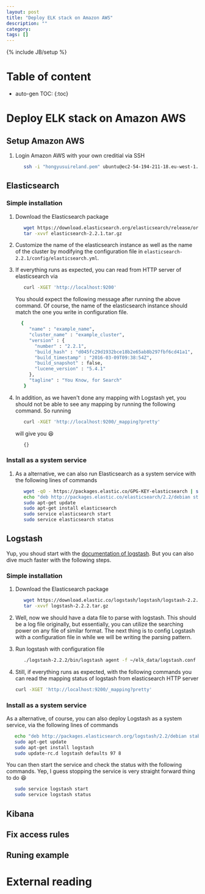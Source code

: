 ```yaml
---
layout: post
title: "Deploy ELK stack on Amazon AWS"
description: ""
category: 
tags: []
---
```

{% include JB/setup %}
<script type="text/javascript"
 src="http://cdn.mathjax.org/mathjax/latest/MathJax.js?config=TeX-AMS-MML_HTMLorMML">
</script>
 
# Table of content
* auto-gen TOC:
{:toc}

# Deploy ELK stack on Amazon AWS

## Setup Amazon AWS

1. Login Amazon AWS with your own creditial via SSH

   ```bash
      ssh -i "hongyusuireland.pem" ubuntu@ec2-54-194-211-18.eu-west-1.compute.amazonaws.com
   ```

## Elasticsearch

### Simple installation

1. Download the Elasticsearch package

   ```bash
	  wget https://download.elasticsearch.org/elasticsearch/release/org/elasticsearch/distribution/tar/elasticsearch/2.2.1/elasticsearch-2.2.1.tar.gz
	  tar -xvvf elasticsearch-2.2.1.tar.gz
   ```

1. Customize the name of the elasticsearch instance as well as the name of the cluster by modifying the configuration file in `elasticsearch-2.2.1/config/elasticsearch.yml`.

1. If everything runs as expected, you can read from HTTP server of elasticsearch via 

   ```bash
      curl -XGET 'http://localhost:9200'
   ```
   You should expect the following message after running the above command. Of course, the name of the elasticsearch instance should match the one you write in configuration file.

   ```bash
     {
	    "name" : "example_name",
	    "cluster_name" : "example_cluster",
	    "version" : {
	      "number" : "2.2.1",
	      "build_hash" : "d045fc29d1932bce18b2e65ab8b297fbf6cd41a1",
	      "build_timestamp" : "2016-03-09T09:38:54Z",
	      "build_snapshot" : false,
	      "lucene_version" : "5.4.1"
	    },
	    "tagline" : "You Know, for Search"
	  }
   ```
   
1. In addition, as we haven't done any mapping with Logstash yet, you should not be able to see any mapping by running the following command. So running
   
   ```bash
      curl -XGET 'http://localhost:9200/_mapping?pretty'
   ```
   
   will give you :laughing:
   
   ```bash
      {}
   ```
   
### Install as a system service

1. As a alternative, we can also run Elasticsearch as a system service with the following lines of commands

   ```bash
      wget -qO - https://packages.elastic.co/GPG-KEY-elasticsearch | sudo apt-key add -
	  echo "deb http://packages.elastic.co/elasticsearch/2.2/debian stable main" | sudo tee -a /etc/apt/sources.list.d/elasticsearch-2.2.list
	  sudo apt-get update
	  sudo apt-get install elasticsearch
	  sudo service elasticsearch start
	  sudo service elasticsearch status
   ```

## Logstash

Yup, you shoud start with the [documentation of logstash](https://www.elastic.co/guide/en/logstash/current/index.html). But you can also dive much faster with the following steps. 

### Simple installation

1. Download the Elasticsearch package

   ```bash
	  wget https://download.elastic.co/logstash/logstash/logstash-2.2.2.tar.gz
	  tar -xvvf logstash-2.2.2.tar.gz
   ```

1. Well, now we should have a data file to parse with logstash. This should be a log file originally, but essentially, you can utilize the searching power on any file of similar format. The next thing is to config Logstash with a configuration file in while we will be writing the parsing pattern.

1. Run logstash with configuration file

   ```bash
      ./logstash-2.2.2/bin/logstash agent -f ~/elk_data/logstash.conf
   ```
   
1. Still, if everything runs as expected, with the following commands you can read the mapping status of logstash from elasticsearch HTTP server

   ```bash 
   curl -XGET 'http://localhost:9200/_mapping?pretty'
   ```


### Install as a system service

As a alternative, of course, you can also deploy Logstash as a system service, via the following lines of commands

   ```bash
	  echo "deb http://packages.elasticsearch.org/logstash/2.2/debian stable main" | sudo tee -a /etc/apt/sources.list
	  sudo apt-get update
	  sudo apt-get install logstash
	  sudo update-rc.d logstash defaults 97 8
   ```
You can then start the service and check the status with the following commands. Yep, I guess stopping the service is very straight forward thing to do :laughing:
		
   ```bash
	  sudo service logstash start
	  sudo service logstash status
   ```


## Kibana

## Fix access rules

## Runing example

# External reading